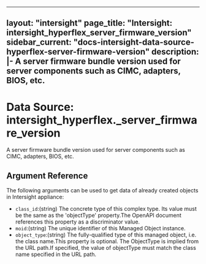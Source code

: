 
---
layout: "intersight"
page_title: "Intersight: intersight_hyperflex_server_firmware_version"
sidebar_current: "docs-intersight-data-source-hyperflex-server-firmware-version"
description: |-
A server firmware bundle version used for server components such as CIMC, adapters, BIOS, etc.
---

# Data Source: intersight_hyperflex._server_firmware_version
A server firmware bundle version used for server components such as CIMC, adapters, BIOS, etc.
## Argument Reference
The following arguments can be used to get data of already created objects in Intersight appliance:
* `class_id`:(string) The concrete type of this complex type. Its value must be the same as the 'objectType' property.The OpenAPI document references this property as a discriminator value. 
* `moid`:(string) The unique identifier of this Managed Object instance. 
* `object_type`:(string) The fully-qualified type of this managed object, i.e. the class name.This property is optional. The ObjectType is implied from the URL path.If specified, the value of objectType must match the class name specified in the URL path. 
